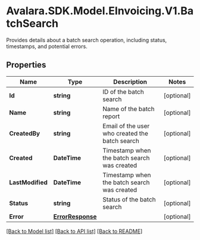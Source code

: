 # Avalara.SDK.Model.EInvoicing.V1.BatchSearch
Provides details about a batch search operation, including status, timestamps, and potential errors.

## Properties

Name | Type | Description | Notes
------------ | ------------- | ------------- | -------------
**Id** | **string** | ID of the batch search | [optional] 
**Name** | **string** | Name of the batch report | [optional] 
**CreatedBy** | **string** | Email of the user who created the batch search | [optional] 
**Created** | **DateTime** | Timestamp when the batch search was created | [optional] 
**LastModified** | **DateTime** | Timestamp when the batch search was created | [optional] 
**Status** | **string** | Status of the batch search | [optional] 
**Error** | [**ErrorResponse**](ErrorResponse.md) |  | [optional] 

[[Back to Model list]](../../../README.md#documentation-for-models) [[Back to API list]](../../../README.md#documentation-for-api-endpoints) [[Back to README]](../../../README.md)

